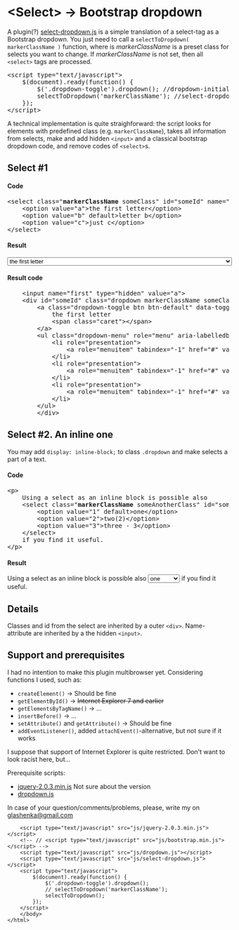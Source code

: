 <div class="container">

<h1>&lt;Select&gt; &rarr; Bootstrap dropdown</h1>

<p>A plugin(?) <a href="#">select-dropdown.js</a> is a simple translation of a select-tag as a Bootstrap dropdown. You just need to call a <code>selectToDropdown( markerClassName )</code> function, where is <i>markerClassName</i> is a preset class for selects you want to change. If <i>markerClassName</i> is not set, then all <code>&lt;select&gt;</code> tags are processed.</p>
<pre>
&lt;script type="text/javascript"&gt;
    $(document).ready(function() {
        $('.dropdown-toggle').dropdown(); //dropdown-initialisation
        selectToDropdown('markerClassName'); //select-dropdown initialisation
    });
&lt;/script&gt;
</pre>
<p>A technical implementation is quite straighforward: the script looks for elements with predefined class (e.g. <code>markerClassName</code>), takes all information from selects, make and add hidden <code>&lt;input&gt;</code> and a classical bootstrap dropdown code, and remove codes of <code>&lt;select&gt;</code>s.</p>
<h2> Select #1</h2>
<h4>Code</h4>
<pre>
&lt;select class="<b>markerClassName</b> someClass" id="someId" name="first"&gt;
    &lt;option value="a"&gt;the first letter&lt;/option&gt;
    &lt;option value="b" default&gt;letter b&lt;/option&gt;
    &lt;option value="c"&gt;just c&lt;/option&gt;
&lt;/select&gt;
</pre>
<h4>Result</h4> 
    <select class="markerClassName someClass" id="someId" name="first">
        <option value="a">the first letter</option>
        <option value="b" default>letter b</option>
        <option value="c">c is a very long option text that checks how does the dropdown behave in this case</option>
    </select>
<h4>Result code</h4>
<pre>
    &lt;input name="first" type="hidden" value="a"&gt;
    &lt;div id="someId" class="dropdown markerClassName someClass"&gt;
        &lt;a class="dropdown-toggle btn btn-default" data-toggle="dropdown" href="#"&gt;
            the first letter 
            &lt;span class="caret"&gt;&lt;/span&gt;
        &lt;/a&gt;
        &lt;ul class="dropdown-menu" role="menu" aria-labelledby="dLabel"&gt;
            &lt;li role="presentation"&gt;
                &lt;a role="menuitem" tabindex="-1" href="#" value="a"&gt;the first letter&lt;/a&gt;
            &lt;/li&gt;
            &lt;li role="presentation"&gt;
                &lt;a role="menuitem" tabindex="-1" href="#" value="b"&gt;letter b&lt;/a&gt;
            &lt;/li&gt;
            &lt;li role="presentation"&gt;
                &lt;a role="menuitem" tabindex="-1" href="#" value="c"&gt;c is a very long option text that checks how does the dropdown behave in this case&lt;/a&gt;
            &lt;/li&gt;
        &lt;/ul&gt;
        &lt;/div&gt;
</pre>
<h2> Select #2. An inline one</h2>
<p>You may add <code>display: inline-block;</code> to class <code>.dropdown</code> and make selects a part of a text.
<h4>Code</h4>
<pre>
&lt;p&gt;
    Using a select as an inline block is possible also
    &lt;select class="<b>markerClassName</b> someAnotherClass" id="someAnotherId" name="second"&gt;
        &lt;option value="1" default&gt;one&lt;/option&gt;
        &lt;option value="2"&gt;two(2)&lt;/option&gt;
        &lt;option value="3"&gt;three - 3&lt;/option&gt;
    &lt;/select&gt;
    if you find it useful.
&lt;/p&gt;
</pre>
<h4>Result</h4>

<p>
    Using a select as an inline block is possible also
    <select class="markerClassName someAnotherClass" id="someAnotherId" name="second">
        <option value="1" default>one</option>
        <option value="2">two(2)</option>
        <option value="3">three - 3</option>
    </select>
if you find it useful.</p>
<!-- <h4>Result code</h4>
<pre>...</pre> -->

<h2>Details</h2>
<p>Classes and id from the select are inherited by a outer <code>&lt;div&gt;</code>. Name-attribute are inherited by a the hidden <code>&lt;input&gt;</code>.</p>

<h2>Support and prerequisites</h2>
<p>I had no intention to make this plugin multibrowser yet. Considering functions I used, such as:
<ul>
    <li><code>createElement()</code> &rarr; Should be fine</li>
    <li><code>getElementById()</code> &rarr; <strike>Internet Explorer 7 and earlier</strike></li>
    <li><code>getElementsByTagName()</code> &rarr;  ...</li>
    <li><code>insertBefore()</code> &rarr;  ...</li>
    <li><code>setAttribute()</code> and <code>getAttribute()</code> &rarr; Should be fine</li>
    <li><code>addEventListener()</code>, added <code>attachEvent()</code>-alternative, but not sure if it works</li>
</ul>
I suppose that support of Internet Explorer is quite restricted. Don't want to look racist here, but...
</p>


<p>Prerequisite scripts:
<ul>
    <li><a href="">jquery-2.0.3.min.js</a> Not sure about the version</li>
    <li><a href="">dropdown.js</a></li>
</ul>
</p>

<p>In case of your question/comments/problems, please, write my on <a href="mailto:glashenka@gmail.com">glashenka@gmail.com</a></p>

</div>

        <script type="text/javascript" src="js/jquery-2.0.3.min.js"></script>
        <!-- // <script type="text/javascript" src="js/bootstrap.min.js"></script> -->
        <script type="text/javascript" src="js/dropdown.js"></script>
        <script type="text/javascript" src="js/select-dropdown.js"></script>
        <script type="text/javascript">
            $(document).ready(function() {
                $('.dropdown-toggle').dropdown();
                // selectToDropdown('markerClassName');
                selectToDropdown();
            });
        </script>
        </body>
    </html>
